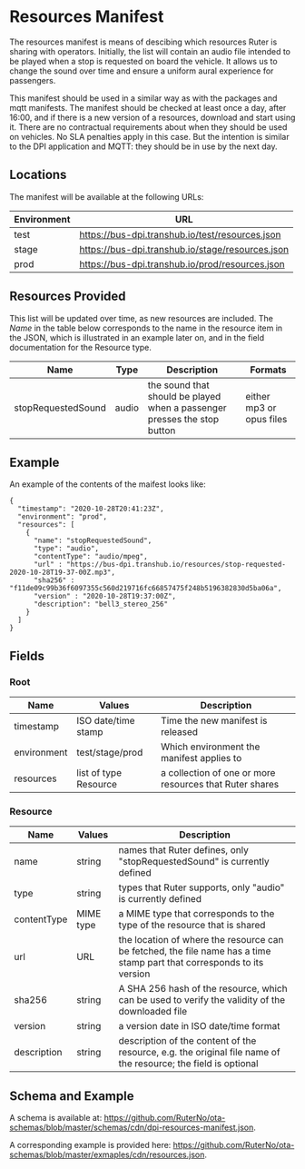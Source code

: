 # Resources Manifest

The resources manifest is means of descibing which resources Ruter is sharing with operators. 
Initially, the list will contain an audio file intended to be played when a stop is requested
on board the vehicle. It allows us to change the sound over time and ensure a uniform aural 
experience for passengers.

This manifest should be used in a similar way as with the packages and mqtt manifests. The 
manifest should be checked at least once a day, after 16:00, and if there is a new version
of a resources, download and start using it. There are no contractual requirements about 
when they should be used on vehicles. No SLA penalties apply in this case. But the intention 
is similar to the DPI application and MQTT: they should be in use by the next day. 

## Locations

The manifest will be available at the following URLs:

| Environment | URL |
| --- | --- |
| test | https://bus-dpi.transhub.io/test/resources.json |
| stage | https://bus-dpi.transhub.io/stage/resources.json |
| prod | https://bus-dpi.transhub.io/prod/resources.json |

## Resources Provided

This list will be updated over time, as new resources are included. The *Name* in the table below 
corresponds to the name in the resource item in the JSON, which is illustrated in an example later on,
and in the field documentation for the Resource type.

| Name | Type | Description | Formats |
|---|---|---|---|
| stopRequestedSound | audio | the sound that should be played when a passenger presses the stop button | either mp3 or opus files |

## Example

An example of the contents of the maifest looks like:

```
{
  "timestamp": "2020-10-28T20:41:23Z",
  "environment": "prod",
  "resources": [ 
    {
      "name": "stopRequestedSound",
      "type": "audio",
      "contentType": "audio/mpeg",
      "url" : "https://bus-dpi.transhub.io/resources/stop-requested-2020-10-28T19-37-00Z.mp3",
      "sha256" : "f11de09c99b36f6097355c560d219716fc66857475f248b5196382830d5ba06a",
      "version" : "2020-10-28T19:37:00Z",
      "description": "bell3_stereo_256"
    }
  ]
}
```

## Fields
### Root

| Name | Values | Description |
| --- | --- | --- |
| timestamp | ISO date/time stamp | Time the new manifest is released |
| environment | test/stage/prod | Which environment the manifest applies to |
| resources | list of type Resource | a collection of one or more resources that Ruter shares |

### Resource

| Name | Values | Description |
|------|--------|-------------|
| name | string | names that Ruter defines, only "stopRequestedSound" is currently defined |
| type | string | types that Ruter supports, only "audio" is currently defined |
| contentType | MIME type | a MIME type that corresponds to the type of the resource that is shared |
| url | URL | the location of where the resource can be fetched, the file name has a time stamp part that corresponds to its version |
| sha256 | string | A SHA 256 hash of the resource, which can be used to verify the validity of the downloaded file |
| version | string | a version date in ISO date/time format |
| description | string | description of the content of the resource, e.g. the original file name of the resource; the field is optional |

## Schema and Example

A schema is available at: https://github.com/RuterNo/ota-schemas/blob/master/schemas/cdn/dpi-resources-manifest.json.

A corresponding example is provided here: https://github.com/RuterNo/ota-schemas/blob/master/exmaples/cdn/resources.json.





